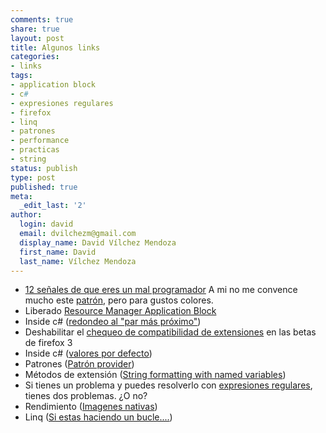 ```yaml
---
comments: true
share: true
layout: post
title: Algunos links
categories:
- links
tags:
- application block
- c#
- expresiones regulares
- firefox
- linq
- patrones
- performance
- practicas
- string
status: publish
type: post
published: true
meta:
  _edit_last: '2'
author:
  login: david
  email: dvilchezm@gmail.com
  display_name: David Vílchez Mendoza
  first_name: David
  last_name: Vílchez Mendoza
---
```

* <a href="http://mundogeek.net/archivos/2007/11/24/12-senales-de-que-eres-un-mal-programador/">12 señales de que eres un mal programador</a>
A mi no me convence mucho este <a href="http://www.dev102.com/2008/03/26/a-new-pattern-for-event-declaration/">patrón</a>, pero para gustos colores.
* Liberado <a href="http://geeks.ms/blogs/elbruno/archive/2008/03/25/entlib-resource-manager-application-block.aspx">Resource Manager Application Block </a>
* Inside c# (<a href="http://www.dev102.com/2008/03/19/converttoint32-vs-cast/">redondeo al "par más próximo"</a>)
* Deshabilitar el <a href="http://www.windowsxlive.net/?p=1613">chequeo de compatibilidad de extensiones</a> en las betas de firefox 3
* Inside c# (<a href="http://www.geekdaily.net/2008/03/26/c-datetimeminvalue-is-not-the-same-as-sqldatetimeminvalue/">valores por defecto</a>)
* Patrones (<a href="http://geeks.ms/blogs/mjimenez/archive/2006/12/01/provider-pattern-guia-pr-ctica-para-desacopla-aplicacones-net-2-0.aspx">Patrón provider</a>)
* Métodos de extensión (<a href="http://james.newtonking.com/archive/2008/03/29/formatwith-2-0-string-formatting-with-named-variables.aspx">String formatting with named variables</a>)
* Si tienes un problema y puedes resolverlo con <a href="http://www.txt2re.com/index-csharp.php3?s=02:Apr:2008%C2%A0%22This%C2%A0is%C2%A0an%C2%A0Example!%22&amp;2">expresiones regulares</a>, tienes dos problemas. ¿O no?
* Rendimiento (<a href="http://www.atalasoft.com/cs/blogs/rickm/archive/2008/03/26/improving-dotnet-performance-with-ngen-the-native-image-generator.aspx">Imagenes nativas</a>)
* Linq (<a href="http://www.removingalldoubt.com/permalink.aspx/6080a8a8-bb63-4492-acd2-1398f086fca0">Si estas haciendo un bucle....</a>)
